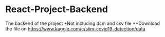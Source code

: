 # React-Project-Backend
The backend of the project
*Not including dcm and csv file
**Download the file on https://www.kaggle.com/c/siim-covid19-detection/data

